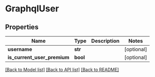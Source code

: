 # GraphqlUser

## Properties
Name | Type | Description | Notes
------------ | ------------- | ------------- | -------------
**username** | **str** |  | [optional] 
**is_current_user_premium** | **bool** |  | [optional] 

[[Back to Model list]](../README.md#documentation-for-models) [[Back to API list]](../README.md#documentation-for-api-endpoints) [[Back to README]](../README.md)

